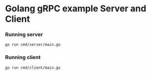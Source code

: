# Golang gRPC example Server and Client

### Running server

```bash
go run cmd/server/main.go
```

### Running client

```bash
go run cmd/client/main.go
```

